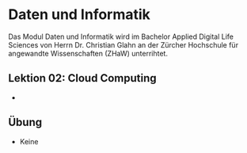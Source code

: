 # Daten und Informatik
Das Modul Daten und Informatik wird im Bachelor Applied Digital Life Sciences von Herrn Dr. Christian Glahn an der Zürcher Hochschule für angewandte Wissenschaften (ZHaW) unterrihtet.

## Lektion 02: Cloud Computing
- 

## Übung
- Keine

